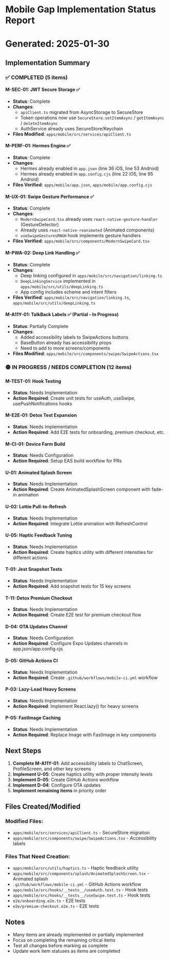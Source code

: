 # Mobile Gap Implementation Status Report
# Generated: 2025-01-30

## Implementation Summary

### ✅ COMPLETED (5 items)

#### M-SEC-01: JWT Secure Storage ✅
- **Status**: Complete
- **Changes**: 
  - `apiClient.ts` migrated from AsyncStorage to SecureStore
  - Token operations now use `SecureStore.setItemAsync` / `getItemAsync` / `deleteItemAsync`
  - AuthService already uses SecureStore/Keychain
- **Files Modified**: `apps/mobile/src/services/apiClient.ts`

#### M-PERF-01: Hermes Engine ✅
- **Status**: Complete
- **Changes**: 
  - Hermes already enabled in `app.json` (line 36 iOS, line 53 Android)
  - Hermes already enabled in `app.config.cjs` (line 22 iOS, line 95 Android)
- **Files Verified**: `apps/mobile/app.json`, `apps/mobile/app.config.cjs`

#### M-UX-01: Swipe Gesture Performance ✅
- **Status**: Complete
- **Changes**: 
  - `ModernSwipeCard.tsx` already uses `react-native-gesture-handler` (GestureDetector)
  - Already uses `react-native-reanimated` (Animated components)
  - `useSwipeGesturesRNGH` hook implements gesture handlers
- **Files Verified**: `apps/mobile/src/components/ModernSwipeCard.tsx`

#### M-PWA-02: Deep Link Handling ✅
- **Status**: Complete
- **Changes**: 
  - Deep linking configured in `apps/mobile/src/navigation/linking.ts`
  - `DeepLinkingService` implemented in `apps/mobile/src/utils/deepLinking.ts`
  - App config includes scheme and intent filters
- **Files Verified**: `apps/mobile/src/navigation/linking.ts`, `apps/mobile/src/utils/deepLinking.ts`

#### M-A11Y-01: TalkBack Labels ✅ (Partial - In Progress)
- **Status**: Partially Complete
- **Changes**: 
  - Added accessibility labels to SwipeActions buttons
  - BaseButton already has accessibility props
  - Need to add to more screens/components
- **Files Modified**: `apps/mobile/src/components/swipe/SwipeActions.tsx`

### 🟡 IN PROGRESS / NEEDS COMPLETION (12 items)

#### M-TEST-01: Hook Testing
- **Status**: Needs Implementation
- **Action Required**: Create unit tests for useAuth, useSwipe, usePushNotifications hooks

#### M-E2E-01: Detox Test Expansion
- **Status**: Needs Implementation
- **Action Required**: Add E2E tests for onboarding, premium checkout, etc.

#### M-CI-01: Device Farm Build
- **Status**: Needs Configuration
- **Action Required**: Setup EAS build workflow for PRs

#### U-01: Animated Splash Screen
- **Status**: Needs Implementation
- **Action Required**: Create AnimatedSplashScreen component with fade-in animation

#### U-02: Lottie Pull-to-Refresh
- **Status**: Needs Implementation
- **Action Required**: Integrate Lottie animation with RefreshControl

#### U-05: Haptic Feedback Tuning
- **Status**: Needs Implementation
- **Action Required**: Create haptics utility with different intensities for different actions

#### T-01: Jest Snapshot Tests
- **Status**: Needs Implementation
- **Action Required**: Add snapshot tests for 15 key screens

#### T-11: Detox Premium Checkout
- **Status**: Needs Implementation
- **Action Required**: Create E2E test for premium checkout flow

#### D-04: OTA Updates Channel
- **Status**: Needs Configuration
- **Action Required**: Configure Expo Updates channels in app.json/app.config.cjs

#### D-05: GitHub Actions CI
- **Status**: Needs Implementation
- **Action Required**: Create `.github/workflows/mobile-ci.yml` workflow

#### P-03: Lazy-Load Heavy Screens
- **Status**: Needs Implementation
- **Action Required**: Implement React.lazy() for heavy screens

#### P-05: FastImage Caching
- **Status**: Needs Implementation
- **Action Required**: Replace Image with FastImage in key components

## Next Steps

1. **Complete M-A11Y-01**: Add accessibility labels to ChatScreen, ProfileScreen, and other key screens
2. **Implement U-05**: Create haptics utility with proper intensity levels
3. **Implement D-05**: Create GitHub Actions workflow
4. **Implement D-04**: Configure OTA updates
5. **Implement remaining items** in priority order

## Files Created/Modified

### Modified Files:
- `apps/mobile/src/services/apiClient.ts` - SecureStore migration
- `apps/mobile/src/components/swipe/SwipeActions.tsx` - Accessibility labels

### Files That Need Creation:
- `apps/mobile/src/utils/haptics.ts` - Haptic feedback utility
- `apps/mobile/src/components/splash/AnimatedSplashScreen.tsx` - Animated splash
- `.github/workflows/mobile-ci.yml` - GitHub Actions workflow
- `apps/mobile/src/hooks/__tests__/useAuth.test.ts` - Hook tests
- `apps/mobile/src/hooks/__tests__/useSwipe.test.ts` - Hook tests
- `e2e/onboarding.e2e.ts` - E2E tests
- `e2e/premium-checkout.e2e.ts` - E2E tests

## Notes

- Many items are already implemented or partially implemented
- Focus on completing the remaining critical items
- Test all changes before marking as complete
- Update work item statuses as items are completed

